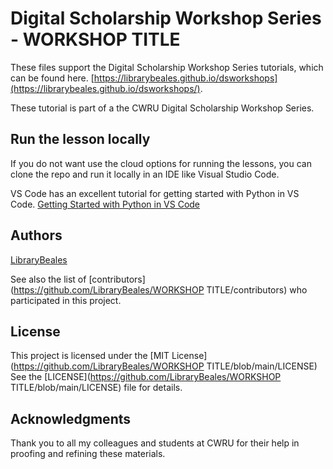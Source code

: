 # Digital Scholarship Workshop Series - WORKSHOP TITLE

These files support the  Digital Scholarship Workshop Series tutorials, which can be found here. [https://librarybeales.github.io/dsworkshops](https://librarybeales.github.io/dsworkshops/).

These tutorial is part of a the CWRU Digital Scholarship Workshop Series.  

## Run the lesson locally

If you do not want use the cloud options for running the lessons, you can clone the repo and run it locally in an IDE like Visual Studio Code.  

VS Code has an excellent tutorial for getting started with Python in VS Code.
[Getting Started with Python in VS Code](https://code.visualstudio.com/docs/python/python-tutorial)

## Authors

[LibraryBeales](https://github.com/LibraryBeales)

See also the list of
[contributors](https://github.com/LibraryBeales/WORKSHOP TITLE/contributors)
who participated in this project.

## License

This project is licensed under the [MIT License](https://github.com/LibraryBeales/WORKSHOP TITLE/blob/main/LICENSE)
See the [LICENSE](https://github.com/LibraryBeales/WORKSHOP TITLE/blob/main/LICENSE) file for details.

## Acknowledgments

Thank you to all my colleagues and students at CWRU for their help in proofing and refining these materials.
